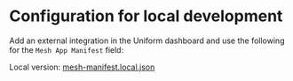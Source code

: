 # Configuration for local development

Add an external integration in the Uniform dashboard and use the following for the `Mesh App Manifest` field:

Local version: [mesh-manifest.local.json](./mesh-manifest.local.json)
